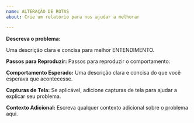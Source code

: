 ```yaml
---
name: ALTERAÇÃO DE ROTAS
about: Crie um relatório para nos ajudar a melhorar

---
```


**Descreva o problema:**

Uma descrição clara e concisa para melhor ENTENDIMENTO.


**Passos para Reproduzir:**
Passos para reproduzir o comportamento:

**Comportamento Esperado:**
Uma descrição clara e concisa do que você esperava que acontecesse.

**Capturas de Tela:**
Se aplicável, adicione capturas de tela para ajudar a explicar seu problema.

**Contexto Adicional:**
Escreva qualquer contexto adicional sobre o problema aqui.
